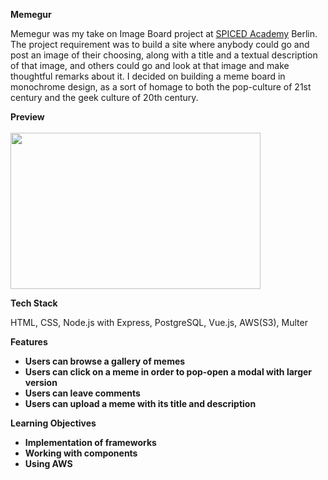 <strong>Memegur</strong>

<p>Memegur was my take on Image Board project at <a href="https://www.spiced-academy.com/en/program/full-stack-web-development/?gclid=CjwKCAjwydP5BRBREiwA-qrCGtLlFrfzKhF2Eo40wmM9OHsvUe3m52W7dLWH8C83u9kq50Wv5q8TaBoCXC4QAvD_BwE">SPICED Academy</a> Berlin.
The project requirement was to build a site where anybody could go and post an image of their choosing, along with a title and a textual description of that image, and others could go and look at that image and make thoughtful remarks about it. I decided on building
a meme board in monochrome design, as a sort of homage to both the pop-culture of 21st century and the geek culture of 20th century. </p>

<strong>Preview</strong>
<br></br>
<img width="400" height="250" src="https://media.giphy.com/media/WtPM1haJoVwReU8yS8/giphy.gif">

<strong>Tech Stack</strong>
<p>HTML, CSS, Node.js with Express, PostgreSQL, Vue.js, AWS(S3), Multer</p>

<strong>Features</trong>
<ul>
<li>Users can browse a gallery of memes</li>
<li>Users can click on a meme in order to pop-open a modal with larger version</li>
<li>Users can leave comments</li>
<li>Users can upload a meme with its title and description</li>
</ul>

<strong>Learning Objectives</strong>
<ul>
<li>Implementation of frameworks</li>
<li>Working with components</li>
<li>Using AWS</li>
</ul>


